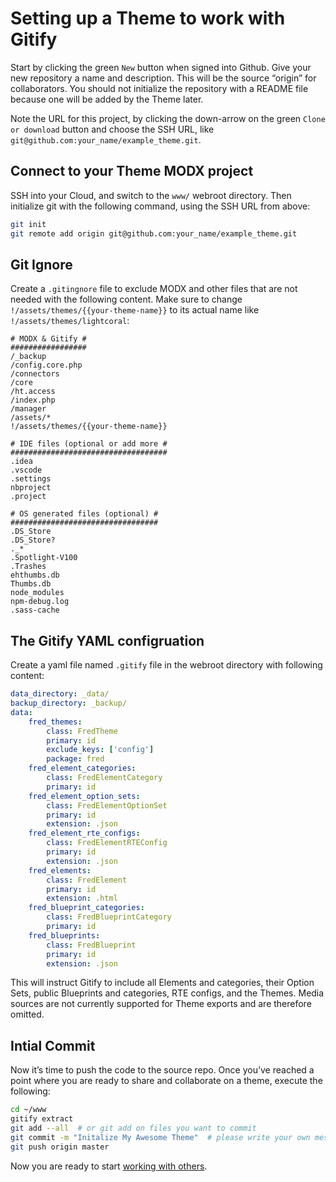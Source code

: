 # Setting up a Theme to work with Gitify

Start by clicking the green `New` button when signed into Github. Give your new repository a name and description. This will be the source “origin” for collaborators. You should not initialize the repository with a README file because one will be added by the Theme later.

Note the URL for this project, by clicking the down-arrow on the green `Clone or download` button and choose the SSH URL, like `git@github.com:your_name/example_theme.git`.

## Connect to your Theme MODX project

SSH into your Cloud, and switch to the `www/` webroot directory. Then initialize git with the following command, using the SSH URL from above:

```bash
git init
git remote add origin git@github.com:your_name/example_theme.git
```

## Git Ignore

Create a `.gitingnore` file to exclude MODX and other files that are not needed with the following content. Make sure to change `!/assets/themes/{{your-theme-name}}` to its actual name like `!/assets/themes/lightcoral`:

```text
# MODX & Gitify #
#################
/_backup
/config.core.php
/connectors
/core
/ht.access
/index.php
/manager
/assets/*
!/assets/themes/{{your-theme-name}}

# IDE files (optional or add more #
###################################
.idea
.vscode
.settings
nbproject
.project

# OS generated files (optional) #
#################################
.DS_Store
.DS_Store?
._*
.Spotlight-V100
.Trashes
ehthumbs.db
Thumbs.db
node_modules
npm-debug.log
.sass-cache
```

## The Gitify YAML configruation

Create a yaml file named `.gitify` file in the webroot directory with following content:

```yaml
data_directory: _data/
backup_directory: _backup/
data:
    fred_themes:
        class: FredTheme
        primary: id
        exclude_keys: ['config']
        package: fred
    fred_element_categories:
        class: FredElementCategory
        primary: id
    fred_element_option_sets:
        class: FredElementOptionSet
        primary: id
        extension: .json
    fred_element_rte_configs:
        class: FredElementRTEConfig
        primary: id
        extension: .json
    fred_elements:
        class: FredElement
        primary: id
        extension: .html
    fred_blueprint_categories:
        class: FredBlueprintCategory
        primary: id
    fred_blueprints:
        class: FredBlueprint
        primary: id
        extension: .json
```

This will instruct Gitify to include all Elements and categories, their Option Sets, public Blueprints and categories, RTE configs, and the Themes. Media sources are not currently supported for Theme exports and are therefore omitted.

## Intial Commit

Now it’s time to push the code to the source repo. Once you’ve reached a point where you are ready to share and collaborate on a theme, execute the following:

```bash
cd ~/www
gitify extract
git add --all  # or git add on files you want to commit
git commit -m "Initalize My Awesome Theme"  # please write your own message
git push origin master
```

Now you are ready to start [working with others](gitify_in_action.md).

